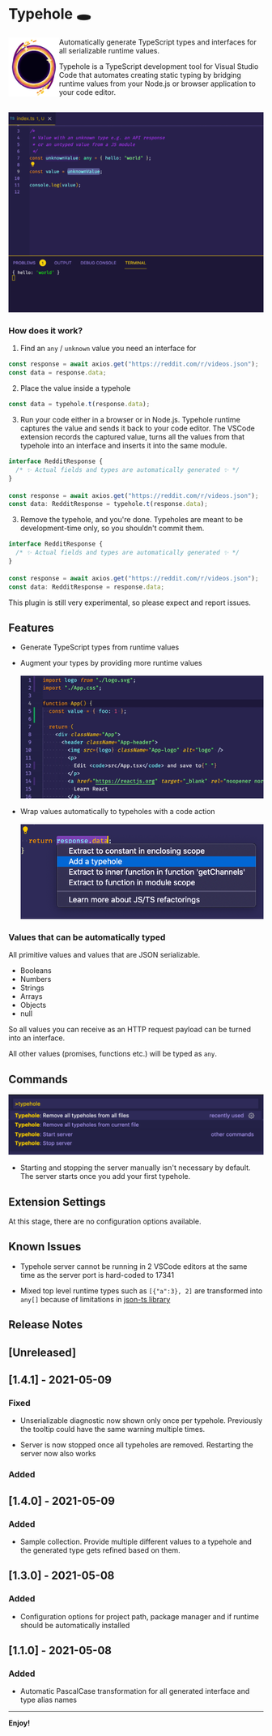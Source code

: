 # Typehole 🕳

<p><img align="left" src="./images/logo.png" width="100px"></p>

Automatically generate TypeScript types and interfaces for all serializable runtime values.

Typehole is a TypeScript development tool for Visual Studio Code that automates creating static typing by bridging runtime values from your Node.js or browser application to your code editor.
<br/>
<br/>

![file](./images/demo.gif)

### How does it work?

1. Find an `any` / `unknown` value you need an interface for

```ts
const response = await axios.get("https://reddit.com/r/videos.json");
const data = response.data;
```

2. Place the value inside a typehole

```ts
const data = typehole.t(response.data);
```

3. Run your code either in a browser or in Node.js. Typehole runtime captures the value and sends it back to your code editor. The VSCode extension records the captured value, turns all the values from that typehole into an interface and inserts it into the same module.

```ts
interface RedditResponse {
  /* ✨ Actual fields and types are automatically generated ✨ */
}

const response = await axios.get("https://reddit.com/r/videos.json");
const data: RedditResponse = typehole.t(response.data);
```

3. Remove the typehole, and you're done. Typeholes are meant to be development-time only, so you shouldn't commit them.

```ts
interface RedditResponse {
  /* ✨ Actual fields and types are automatically generated ✨ */
}

const response = await axios.get("https://reddit.com/r/videos.json");
const data: RedditResponse = response.data;
```

This plugin is still very experimental, so please expect and report issues.

## Features

- Generate TypeScript types from runtime values
- Augment your types by providing more runtime values<br/><br/><img width="500" src="./images/samples.gif" />

- Wrap values automatically to typeholes with a code action<br/><br/><img width="500" src="./images/code-action.png" />

### Values that can be automatically typed

All primitive values and values that are JSON serializable.

- Booleans
- Numbers
- Strings
- Arrays
- Objects
- null

So all values you can receive as an HTTP request payload can be turned into an interface.

All other values (promises, functions etc.) will be typed as `any`.

## Commands

![image](./images/commands.png)

- Starting and stopping the server manually isn't necessary by default. The server starts once you add your first typehole.

## Extension Settings

At this stage, there are no configuration options available.

## Known Issues

- Typehole server cannot be running in 2 VSCode editors at the same time as the server port is hard-coded to 17341

- Mixed top level runtime types such as `[{"a":3}, 2]` are transformed into `any[]` because of limitations in [json-ts library](https://github.com/shakyShane/json-ts/blob/master/src/transformer.ts#L202)

## Release Notes

## [Unreleased]

## [1.4.1] - 2021-05-09

### Fixed

- Unserializable diagnostic now shown only once per typehole. Previously the tooltip could have the same warning multiple times.

- Server is now stopped once all typeholes are removed. Restarting the server now also works

### Added

## [1.4.0] - 2021-05-09

### Added

- Sample collection. Provide multiple different values to a typehole and the generated type gets refined based on them.

## [1.3.0] - 2021-05-08

### Added

- Configuration options for project path, package manager and if runtime should be automatically installed

## [1.1.0] - 2021-05-08

### Added

- Automatic PascalCase transformation for all generated interface and type alias names

---

**Enjoy!**
